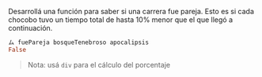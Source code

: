 Desarrollá una función para saber si una carrera fue pareja. Esto es si cada chocobo tuvo un tiempo total de hasta 10% menor que el que llegó a continuación.

```haskell
ム fuePareja bosqueTenebroso apocalipsis
False
```

 > Nota: usá `div` para el cálculo del porcentaje